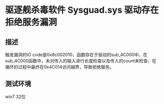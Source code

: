 # 驱逐舰杀毒软件 Sysguad.sys 驱动存在拒绝服务漏洞

## 描述
触发漏洞的IO code是0x8c002010，函数存在于驱动的sub_4C000中，在sub_4C000函数中，未对传入的输入进行长度检查以及传入的count未检查，在循环的过程中最终在0x4C014访问越界，导致拒绝服务。

## 测试环境
win7 32位
